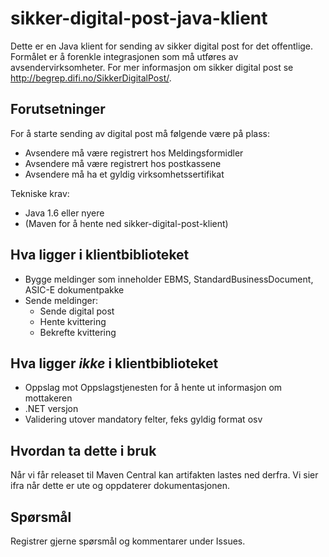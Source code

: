sikker-digital-post-java-klient
===============================

Dette er en Java klient for sending av sikker digital post for det offentlige.
Formålet er å forenkle integrasjonen som må utføres av avsendervirksomheter.
For mer informasjon om sikker digital post se http://begrep.difi.no/SikkerDigitalPost/.

Forutsetninger
--------------

For å starte sending av digital post må følgende være på plass:

* Avsendere må være registrert hos Meldingsformidler
* Avsendere må være registrert hos postkassene
* Avsendere må ha et gyldig virksomhetssertifikat

Tekniske krav:

* Java 1.6 eller nyere
* (Maven for å hente ned sikker-digital-post-klient)

Hva ligger i klientbiblioteket
------------------------------

* Bygge meldinger som inneholder EBMS, StandardBusinessDocument, ASIC-E dokumentpakke
* Sende meldinger:
    * Sende digital post
    * Hente kvittering
    * Bekrefte kvittering

Hva ligger _ikke_ i klientbiblioteket
-------------------------------------

* Oppslag mot Oppslagstjenesten for å hente ut informasjon om mottakeren
* .NET versjon
* Validering utover mandatory felter, feks gyldig format osv


Hvordan ta dette i bruk
-----------------------

Når vi får releaset til Maven Central kan artifakten lastes ned derfra.
Vi sier ifra når dette er ute og oppdaterer dokumentasjonen.


Spørsmål
------------------

Registrer gjerne spørsmål og kommentarer under Issues.
